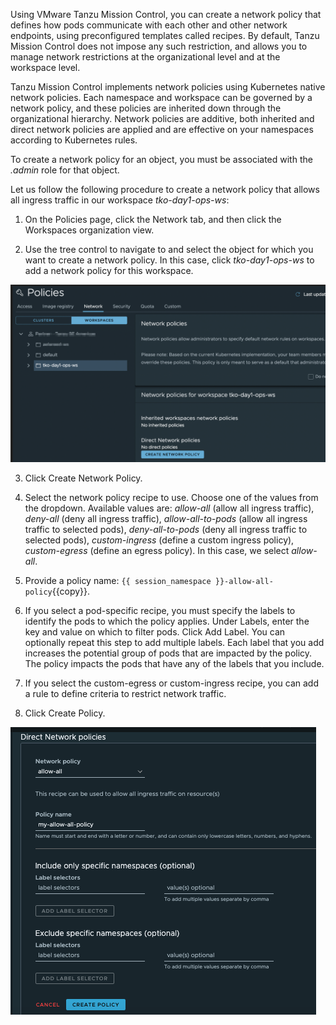 Using VMware Tanzu Mission Control, you can create a network policy that defines how pods communicate with each other and other network endpoints, using preconfigured templates called recipes. By default, Tanzu Mission Control does not impose any such restriction, and allows you to manage network restrictions at the organizational level and at the workspace level.

Tanzu Mission Control implements network policies using Kubernetes native network policies. Each namespace and workspace can be governed by a network policy, and these policies are inherited down through the organizational hierarchy. Network policies are additive, both inherited and direct network policies are applied and are effective on your namespaces according to Kubernetes rules.

To create a network policy for an object, you must be associated 
with the *.admin* role for that object.

Let us follow the following procedure to create a network policy that allows all ingress
traffic in our workspace  *tko-day1-ops-ws*:

1. On the Policies page, click the Network tab, and then click the Workspaces organization view.

1. Use the tree control to navigate to and select the object for which you want to create a network policy.  In this case, click *tko-day1-ops-ws* to add a network policy for this workspace.

  ![](./images/policy-network-1.png)

3. Click Create Network Policy.

4. Select the network policy recipe to use. Choose one of the values from the dropdown. Available values 
are: *allow-all* (allow all ingress traffic), *deny-all* (deny all ingress traffic), *allow-all-to-pods* (allow all ingress traffic to selected pods), *deny-all-to-pods* (deny all ingress traffic to selected pods), *custom-ingress* (define a custom ingress policy), *custom-egress* (define an egress policy). In this case, we select *allow-all*.


5. Provide a policy name: `{{ session_namespace }}-allow-all-policy`{{copy}}.

6. If you select a pod-specific recipe, you must specify the labels to identify the pods 
to which the policy applies. Under Labels, enter the key and value 
on which to filter pods.  Click Add Label.
You can optionally repeat this step to add multiple labels. Each label that you add 
increases the potential group of pods that are impacted by the policy. 
The policy impacts the pods that have any of the labels that you include.

1. If you select the custom-egress or custom-ingress recipe, you can add a rule to define criteria to restrict network traffic. 

1. Click Create Policy.

  ![](./images/policy-network-allow-all.png) 


